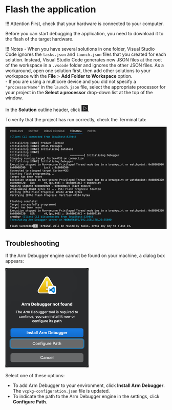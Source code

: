 # Flash the application

!!! Attention
    First, check that your hardware is connected to your computer.

Before you can start debugging the application, you need to download it to the flash of the target hardware.

!!! Notes
    - When you have several solutions in one folder, Visual Studio Code ignores the `tasks.json` and `launch.json` files that
    you created for each solution. Instead, Visual Studio Code generates new JSON files at the root of the workspace in a
    `.vscode` folder and ignores the other JSON files. As a workaround, open one solution first, then add other solutions to
    your workspace with the **File** > **Add Folder to Workspace** option.  
    - If you are using a multicore device and you did not specify a `"processorName"` in the `launch.json` file, select the
      appropriate processor for your project in the **Select a processor** drop-down list at the top of the window.

In the **Solution** outline header, click ![Run/flash icon](./images/run-icon.png).

To verify that the project has run correctly, check the Terminal tab:

![Flash download output](./images/flash-dwnl-output.png)

## Troubleshooting

If the Arm Debugger engine cannot be found on your machine, a dialog box appears:

![Arm Debugger not found](./images/arm-dbg-not-found.png)

Select one of these options:  

- To add Arm Debugger to your environment, click **Install Arm Debugger**. The `vcpkg-configuration.json` file is updated.
- To indicate the path to the Arm Debugger engine in the settings, click **Configure Path**.
